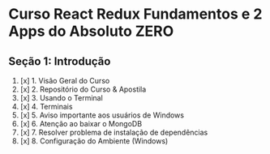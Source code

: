 # Curso React Redux Fundamentos e 2 Apps do Absoluto ZERO

## Seção 1: Introdução

1. [x] 1. Visão Geral do Curso
2. [x] 2. Repositório do Curso & Apostila
3. [x] 3. Usando o Terminal
4. [x] 4. Terminais
5. [x] 5. Aviso importante aos usuários de Windows
6. [x] 6. Atenção ao baixar o MongoDB
7. [x] 7. Resolver problema de instalação de dependências
8. [x] 8. Configuração do Ambiente (Windows)
